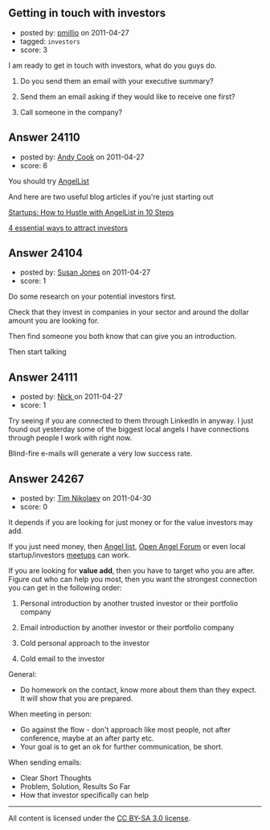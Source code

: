 ## Getting in touch with investors

- posted by: [pmillio](https://stackexchange.com/users/-1/9293-pmillio) on 2011-04-27
- tagged: `investors`
- score: 3

I am ready to get in touch with investors, what do you guys do. 

1) Do you send them an email with your executive summary?

2) Send them an email asking if they would like to receive one first?

3) Call someone in the company?


## Answer 24110

- posted by: [Andy Cook](https://stackexchange.com/users/-1/6493-andy-cook) on 2011-04-27
- score: 6

<p>You should try <a href="http://www.angel.co" rel="nofollow">AngelList</a></p>

<p>And here are two useful blog articles if you're just starting out</p>

<p><a href="http://www.quora.com/Brendan-Baker/Startups-How-to-Hustle-with-AngelList-in-10-Steps" rel="nofollow">Startups: How to Hustle with AngelList in 10 Steps</a></p>

<p><a href="http://venturebeat.com/2011/04/26/4-essential-ways-to-attract-investors/?utm_source=feedburner&amp;utm_medium=feed&amp;utm_campaign=Feed%3a%20Venturebeat%20%28VentureBeat%29&amp;utm_content=Google%20Reader" rel="nofollow">4 essential ways to attract investors</a></p>



## Answer 24104

- posted by: [Susan Jones](https://stackexchange.com/users/-1/2737-susan-jones) on 2011-04-27
- score: 1

Do some research on your potential investors first.

Check that they invest in companies in your sector and around the dollar amount you are looking for.

Then find someone you both know that can give you an introduction.

Then start talking


## Answer 24111

- posted by: [Nick ](https://stackexchange.com/users/-1/1502-nick) on 2011-04-27
- score: 1

Try seeing if you are connected to them through LinkedIn in anyway. I just found out yesterday some of the biggest local angels I have connections through people I work with right now. 

Blind-fire e-mails will generate a very low success rate. 


## Answer 24267

- posted by: [Tim Nikolaev](https://stackexchange.com/users/-1/7151-tim-nikolaev) on 2011-04-30
- score: 0

<p>It depends if you are looking for just money or for the value investors may add.</p>

<p>If you just need money, then <a href="http://angel.co/" rel="nofollow">Angel list</a>, <a href="http://openangelforum.com/" rel="nofollow">Open Angel Forum</a> or even local startup/investors <a href="http://www.meetup.com/" rel="nofollow">meetups</a> can work.</p>

<p>If you are looking for <strong>value add</strong>, then you have to target who you are after. Figure out who can help you most, then you want the strongest connection you can get in the following order:</p>

<ol>
<li><p>Personal introduction by another trusted investor or their portfolio company</p></li>
<li><p>Email introduction by another investor or their portfolio company</p></li>
<li><p>Cold personal approach to the investor</p></li>
<li><p>Cold email to the investor</p></li>
</ol>

<p>General:</p>

<ul>
<li>Do homework on the contact, know more about them than they expect. It will show that you are prepared. </li>
</ul>

<p>When meeting in person:</p>

<ul>
<li>Go against the flow - don't approach like most people, not after conference, maybe at an after party etc.</li>
<li>Your goal is to get an ok for further communication, be short.</li>
</ul>

<p>When sending emails:</p>

<ul>
<li>Clear Short Thoughts</li>
<li>Problem, Solution, Results So Far</li>
<li>How that investor specifically can help</li>
</ul>




---

All content is licensed under the [CC BY-SA 3.0 license](https://creativecommons.org/licenses/by-sa/3.0/).
